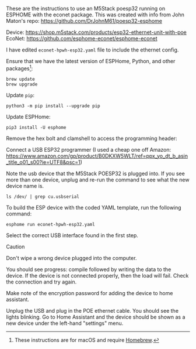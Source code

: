 These are the instructions to use an M5Stack poesp32 running on ESPHOME with the econet package.
This was created with info from John Maton's repo: https://github.com/DrJohnM61/poesp32-esphome

Device: <https://shop.m5stack.com/products/esp32-ethernet-unit-with-poe>
EcoNet: <https://github.com/esphome-econet/esphome-econet>

I have edited `econet-hpwh-esp32.yaml` file to include the ethernet config.

Ensure that we have the latest version of ESPHome, Python, and other packages[^1]:

```shell-session
brew update
brew upgrade
```

Update `pip`:

```shell-session
python3 -m pip install --upgrade pip
```

Update ESPHome:

```shell-session
pip3 install -U esphome
```

Remove the hex bolt and clamshell to access the programming header:

Connect a USB ESP32 programmer
(I used a cheap one off Amazon: <https://www.amazon.com/gp/product/B0DKXW5WLT/ref=ppx_yo_dt_b_asin_title_o01_s00?ie=UTF8&psc=1>)

Note the usb device that the M5Stack POESP32 is plugged into. If you see more than one device, unplug and re-run the command to see what the new device name is.

```shell-session
ls /dev/ | grep cu.usbserial
```

To build the ESP device with the coded YAML template, run the following command:

```shell-session
esphome run econet-hpwh-esp32.yaml
```

Select the correct USB interface found in the first step.

> [!CAUTION]
> Don't wipe a wrong device plugged into the computer.

You should see progress: compile followed by writing the data to the device. If the device is not connected properly, then the load will fail. Check the connection and try again.

Make note of the encryption password for adding the device to home assistant.

Unplug the USB and plug in the POE ethernet cable. You should see the lights blinking. Go to Home Assistant and the device should be shown as a new device under the left-hand "settings" menu.

[^1]: These instructions are for macOS and require [Homebrew](https://brew.sh/).
